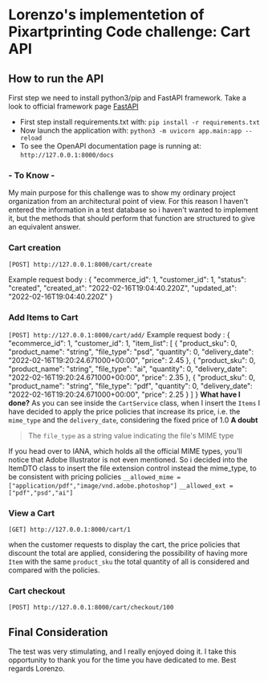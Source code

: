 # Lorenzo's implementetion of Pixartprinting Code challenge: Cart API

## How to run the API

First step we need to install python3/pip and FastAPI framework.
Take a look to official framework page [FastAPI](https://fastapi.tiangolo.com/tutorial/)

- First step install requirements.txt with:
    ```pip install -r requirements.txt```  
- Now launch the application with: 
    ```python3 -m uvicorn app.main:app --reload```
- To see the OpenAPI documentation page is running at:
    ```http://127.0.0.1:8000/docs```

### - To Know -
My main purpose for this challenge was to show my ordinary project organization from an architectural point of view. 
For this reason I haven't entered the information in a test database so i haven't wanted to implement it, but the methods that should perform that function are structured to give an equivalent answer.

### Cart creation
```[POST] http://127.0.0.1:8000/cart/create```

Example request body :
{
  "ecommerce_id": 1,
  "customer_id": 1,
  "status": "created",
  "created_at": "2022-02-16T19:04:40.220Z",
  "updated_at": "2022-02-16T19:04:40.220Z"
}

### Add Items to Cart
```[POST] http://127.0.0.1:8000/cart/add/```
Example request body :
{
  "ecommerce_id": 1,
  "customer_id": 1,
  "item_list": [
    {
      "product_sku": 0,
      "product_name": "string",
      "file_type": "psd",
      "quantity": 0,
      "delivery_date": "2022-02-16T19:20:24.671000+00:00",
      "price": 2.45
    },
    {
      "product_sku": 0,
      "product_name": "string",
      "file_type": "ai",
      "quantity": 0,
      "delivery_date": "2022-02-16T19:20:24.671000+00:00",
      "price": 2.35
    },
    {
      "product_sku": 0,
      "product_name": "string",
      "file_type": "pdf",
      "quantity": 0,
      "delivery_date": "2022-02-16T19:20:24.671000+00:00",
      "price": 2.25
    }
  ]
}
**What have I done?**
As you can see inside the `CartService` class, when I insert the `Items` I have decided to apply the price policies that increase its price, i.e. the `mime_type` and the `delivery_date`, considering the fixed price of 1.0
**A doubt**
>The `file_type` as a string value indicating the file's MIME type

If you head over to IANA, which holds all the official MIME types, you’ll notice that Adobe Illustrator is not even mentioned. So i decided into the ItemDTO class to insert the file extension control instead the mime_type, to be consistent with pricing policies 
```__allowed_mime = ["application/pdf","image/vnd.adobe.photoshop"]```
```__allowed_ext = ["pdf","psd","ai"]```
### View a Cart

```[GET] http://127.0.0.1:8000/cart/1```

when the customer requests to display the cart, the price policies that discount the total are applied, considering the possibility of having more `Item` with the same `product_sku` the total quantity of all is considered and compared with the policies.

### Cart checkout

```[POST] http://127.0.0.1:8000/cart/checkout/100```

## Final Consideration

The test was very stimulating, and I really enjoyed doing it. I take this opportunity to thank you for the time you have dedicated to me. 
Best regards Lorenzo.